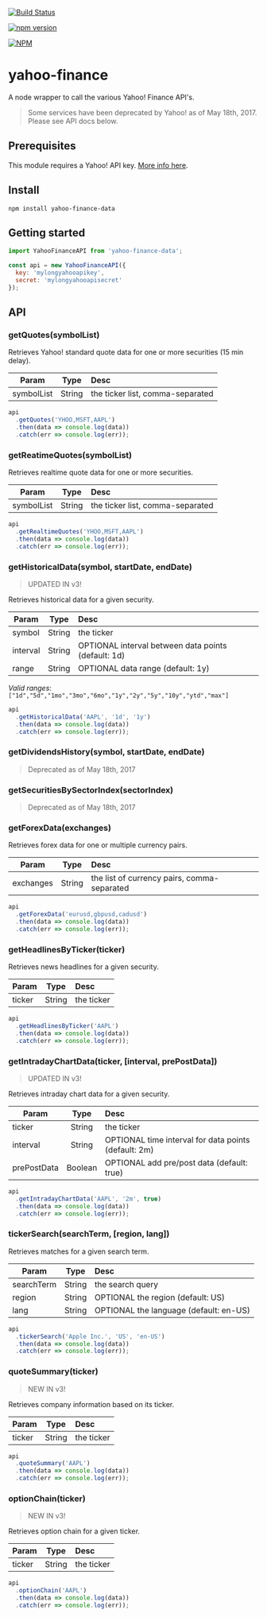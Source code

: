 [![Build Status](https://travis-ci.org/stephanepericat/yahoo-finance.svg?branch=master)](https://travis-ci.org/stephanepericat/yahoo-finance)

[![npm version](https://badge.fury.io/js/yahoo-finance-data.svg)](https://badge.fury.io/js/yahoo-finance-data)

[![NPM](https://nodei.co/npm/yahoo-finance-data.png)](https://nodei.co/npm/yahoo-finance-data/)

# yahoo-finance

A node wrapper to call the various Yahoo! Finance API's.

> Some services have been deprecated by Yahoo! as of May 18th, 2017. Please see API docs below.

## Prerequisites

This module requires a Yahoo! API key. [More info here](https://developer.yahoo.com/apps/create/).

## Install

```shell
npm install yahoo-finance-data
```

## Getting started

```js
import YahooFinanceAPI from 'yahoo-finance-data';

const api = new YahooFinanceAPI({
  key: 'mylongyahooapikey',
  secret: 'mylongyahooapisecret'
});
```

## API

### getQuotes(symbolList)

Retrieves Yahoo! standard quote data for one or more securities (15 min delay).

| Param        | Type    | Desc  |
| ------------ |:-------:| :---- |
| symbolList   | String  | the ticker list, comma-separated |

```js
api
  .getQuotes('YHOO,MSFT,AAPL')
  .then(data => console.log(data))
  .catch(err => console.log(err));
```

### getReatimeQuotes(symbolList)

Retrieves realtime quote data for one or more securities.

| Param        | Type    | Desc  |
| ------------ |:-------:| :---- |
| symbolList   | String  | the ticker list, comma-separated |

```js
api
  .getRealtimeQuotes('YHOO,MSFT,AAPL')
  .then(data => console.log(data))
  .catch(err => console.log(err));
```

### getHistoricalData(symbol, startDate, endDate)

> UPDATED IN v3!

Retrieves historical data for a given security.

| Param        | Type    | Desc  |
| ------------ |:-------:| :---- |
| symbol       | String  | the ticker |
| interval     | String  | OPTIONAL interval between data points (default: 1d) |
| range        | String  | OPTIONAL data range (default: 1y) |

*Valid ranges*:
`["1d","5d","1mo","3mo","6mo","1y","2y","5y","10y","ytd","max"]`

```js
api
  .getHistoricalData('AAPL', '1d', '1y')
  .then(data => console.log(data))
  .catch(err => console.log(err));
```

### getDividendsHistory(symbol, startDate, endDate)

> Deprecated as of May 18th, 2017

### getSecuritiesBySectorIndex(sectorIndex)

> Deprecated as of May 18th, 2017

### getForexData(exchanges)

Retrieves forex data for one or multiple currency pairs.

| Param        | Type    | Desc  |
| ------------ |:-------:| :---- |
| exchanges    | String  | the list of currency pairs, comma-separated |

```js
api
  .getForexData('eurusd,gbpusd,cadusd')
  .then(data => console.log(data))
  .catch(err => console.log(err));
```

### getHeadlinesByTicker(ticker)

Retrieves news headlines for a given security.

| Param        | Type    | Desc  |
| ------------ |:-------:| :---- |
| ticker       | String  | the ticker |

```js
api
  .getHeadlinesByTicker('AAPL')
  .then(data => console.log(data))
  .catch(err => console.log(err));
```

### getIntradayChartData(ticker, [interval, prePostData])

> UPDATED IN v3!

Retrieves intraday chart data for a given security.

| Param        | Type    | Desc  |
| ------------ |:-------:| :---- |
| ticker       | String  | the ticker |
| interval     | String  | OPTIONAL time interval for data points (default: 2m) |
| prePostData  | Boolean | OPTIONAL add pre/post data (default: true) |

```js
api
  .getIntradayChartData('AAPL', '2m', true)
  .then(data => console.log(data))
  .catch(err => console.log(err));
```

### tickerSearch(searchTerm, [region, lang])

Retrieves matches for a given search term.

| Param        | Type    | Desc  |
| ------------ |:-------:| :---- |
| searchTerm   | String  | the search query |
| region       | String  | OPTIONAL the region (default: US) |
| lang         | String  | OPTIONAL the language (default: en-US) |

```js
api
  .tickerSearch('Apple Inc.', 'US', 'en-US')
  .then(data => console.log(data))
  .catch(err => console.log(err));
```

### quoteSummary(ticker)

> NEW IN v3!

Retrieves company information based on its ticker.

| Param        | Type    | Desc  |
| ------------ |:-------:| :---- |
| ticker       | String  | the ticker |

```js
api
  .quoteSummary('AAPL')
  .then(data => console.log(data))
  .catch(err => console.log(err));
```

### optionChain(ticker)

> NEW IN v3!

Retrieves option chain for a given ticker.

| Param        | Type    | Desc  |
| ------------ |:-------:| :---- |
| ticker       | String  | the ticker |

```js
api
  .optionChain('AAPL')
  .then(data => console.log(data))
  .catch(err => console.log(err));
```
